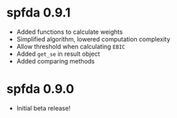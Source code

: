 spfda 0.9.1
=======

* Added functions to calculate weights
* Simplified algorithm, lowered computation complexity 
* Allow threshold when calculating `EBIC`
* Added `get_se` in result object
* Added comparing methods


spfda 0.9.0
=======

* Initial beta release!

